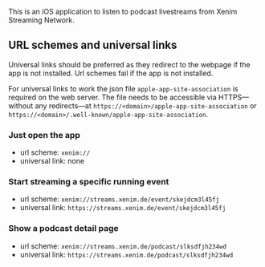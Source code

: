 This is an iOS application to listen to podcast livestreams from Xenim Streaming Network.

## URL schemes and universal links

Universal links should be preferred as they redirect to the webpage if the app is not installed. Url schemes fail if the app is not installed.

For universal links to work the json file `apple-app-site-association` is required on the web server. The file needs to be accessible via HTTPS—without any redirects—at `https://<domain>/apple-app-site-association` or `https://<domain>/.well-known/apple-app-site-association`.

### Just open the app

* url scheme: `xenim://`
* universal link: none

### Start streaming a specific running event

* url scheme: `xenim://streams.xenim.de/event/skejdcm3l45fj`
* universal link: `https://streams.xenim.de/event/skejdcm3l45fj`

### Show a podcast detail page

* url scheme: `xenim://streams.xenim.de/podcast/slksdfjh234wd`
* universal link: `https://streams.xenim.de/podcast/slksdfjh234wd`